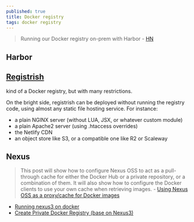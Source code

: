```yaml
---
published: true
title: Docker registry
tags: docker registry
---
```

> Running our Docker registry on-prem with Harbor - [HN](https://news.ycombinator.com/item?id=45038567)

## Harbor

## [Registrish](https://github.com/jpetazzo/registrish?tab=readme-ov-file#registrish)

kind of a Docker registry, but with many restrictions.

On the bright side, registrish can be deployed without running the registry code, using almost any static file hosting service. For instance:
- a plain NGINX server (without LUA, JSX, or whatever custom module)
- a plain Apache2 server (using .htaccess overrides)
- the Netlify CDN
- an object store like S3, or a compatible one like R2 or Scaleway

## Nexus

> This post will show how to configure Nexus OSS to act as a pull-through cache for either the Docker Hub or a private repository, or a combination of them. It will also show how to configure the Docker clients to use your own cache when retrieving images. - [Using Nexus OSS as a proxy/cache for Docker images](https://mtijhof.wordpress.com/2018/07/23/using-nexus-oss-as-a-proxy-cache-for-docker-images/)

- [Running nexus3 on docker](https://voltwu.github.io/blog/docker/2021/01/21/using-nexus3-as-your-repository-a-simple-guide/)
- [Create Private Docker Registry (base on Nexus3)](https://qiita.com/leechungkyu/items/86cad0396cf95b3b6973)
